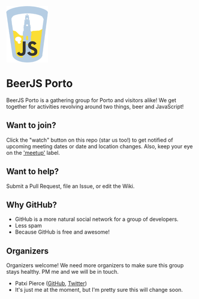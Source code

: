 <img src="./assets/beerjs-porto.png?raw=true" height="150" align="center" alt="Edited original logo from the beerjs assets.">

# BeerJS Porto

BeerJS Porto is a gathering group for Porto and visitors alike! We get together for activities revolving around two things, beer and JavaScript!

## Want to join?

Click the "watch" button on this repo (star us too!) to get notified of upcoming meeting dates or date and location changes.  Also, keep your eye on the ['meetup'](https://github.com/beerjs/porto/labels/meetup) label.

## Want to help?

Submit a Pull Request, file an Issue, or edit the Wiki.

## Why GitHub?

* GitHub is a more natural social network for a group of developers.
* Less spam
* Because GitHub is free and awesome!

## Organizers

Organizers welcome! We need more organizers to make sure this group stays healthy. PM me and we will be in touch.

* Patxi Pierce ([GitHub](https://github.com/pachanka), [Twitter](https://twitter.com/patxipierce))
* It's just me at the moment, but I'm pretty sure this will change soon.